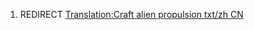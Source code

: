 1.  REDIRECT [Translation:Craft alien propulsion txt/zh
    CN](Translation:Craft_alien_propulsion_txt/zh_CN "wikilink")